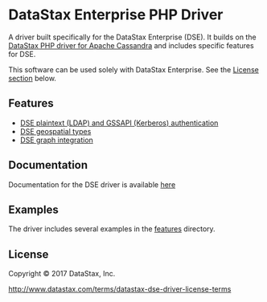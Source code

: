 # DataStax Enterprise PHP Driver

A driver built specifically for the DataStax Enterprise (DSE). It builds on the
[DataStax PHP driver for Apache
Cassandra](https://github.com/datastax/php-driver) and includes specific
features for DSE.

This software can be used solely with DataStax Enterprise. See the [License
section](#licence) below.

## Features

* [DSE plaintext (LDAP) and GSSAPI (Kerberos) authentication](/features/authentication)
* [DSE geospatial types](/features/geotypes)
* [DSE graph integration](/features/graph)

## Documentation

Documentation for the DSE driver is available [here](http://docs.datastax.com/en/developer/php-driver-dse/)

## Examples

The driver includes several examples in the [features](/features) directory.

## License
Copyright &copy; 2017 DataStax, Inc.

http://www.datastax.com/terms/datastax-dse-driver-license-terms
